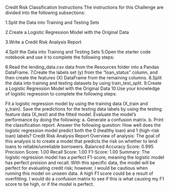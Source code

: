 Credit Risk Classification
Instructions
The instructions for this Challenge are divided into the following subsections:

1.Split the Data into Training and Testing Sets

2.Create a Logistic Regression Model with the Original Data

3.Write a Credit Risk Analysis Report

4.Split the Data into Training and Testing Sets
5.Open the starter code notebook and use it to complete the following steps:

6.Read the lending_data.csv data from the Resources folder into a Pandas DataFrame.
7.Create the labels set (y) from the “loan_status” column, and then create the features (X) DataFrame from the remaining columns.
8.Split the data into training and testing datasets by using train_test_split.
9.Create a Logistic Regression Model with the Original Data
10.Use your knowledge of logistic regression to complete the following steps:

Fit a logistic regression model by using the training data (X_train and y_train).
Save the predictions for the testing data labels by using the testing feature data (X_test) and the fitted model.
Evaluate the model’s performance by doing the following: a. Generate a confusion matrix. b. Print the classification report.
Answer the following question: How well does the logistic regression model predict both the 0 (healthy loan) and 1 (high-risk loan) labels?
Credit Risk Analysis Report
Overview of analysis: The goal of this analysis is to create a model that predicts the risk on whether to lend loans to reliable/unreliable borrowers.
Balanced Accuracy Score: 0.995
Precision Score: 1.00
Recall Score: 1.00
F1-Score: 1.00
Summary: The logistic regression model has a perfect F1-score, meaning the logistic model has perfect preision and recall. With this specific data, the model will be perfect for evaluating credit risk; however, I would be cautious when running this model on unseen data. A high F1 score could be a result of overfitting. I would do a confusion matrix to see if this is what causing my F1 score to be high, or if the model is perfect.
